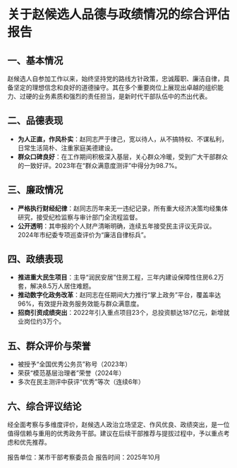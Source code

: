 # 关于赵候选人品德与政绩情况的综合评估报告

## 一、基本情况
赵候选人自参加工作以来，始终坚持党的路线方针政策，忠诚履职、廉洁自律，具备坚定的理想信念和良好的道德操守。其在多个重要岗位上展现出卓越的组织能力、过硬的业务素质和强烈的责任担当，是新时代干部队伍中的杰出代表。

## 二、品德表现
- **为人正直，作风朴实**：赵同志严于律己，宽以待人，从不搞特权、不谋私利，日常生活简朴、注重家庭美德建设。
- **群众口碑良好**：在工作期间积极深入基层，关心群众冷暖，受到广大干部群众的一致好评。2023年在“群众满意度测评”中得分为98.7%。

## 三、廉政情况
- **严格执行财经纪律**：赵同志历年来无一违纪记录，所有重大经济决策均经集体研究，接受纪检监察与审计部门全流程监督。
- **公开透明**：其申报的个人财产清晰明确，连续五年接受民主评议无异议。2024年市纪委专项巡查评价为“廉洁自律标兵”。

## 四、政绩表现
- **推进重大民生项目**：主导“润民安居”住房工程，三年内建设保障性住房6.2万套，解决8.5万人居住难题。
- **推动数字化政务改革**：赵同志在任期间大力推行“掌上政务”平台，覆盖率达96%，有效提升政务服务效能与群众满意度。
- **招商引资成绩突出**：2022年引入重点项目23个，总投资额达187亿元，新增就业岗位约3万个。

## 五、群众评价与荣誉
- 被授予“全国优秀公务员”称号（2023年）
- 荣获“模范基层治理者”荣誉（2024年）
- 多次在民主测评中获评“优秀”等次（连续6年）

## 六、综合评议结论
经全面考察与多维度评价，赵候选人政治立场坚定、作风优良、政绩突出，是一位值得信赖与重用的优秀政务干部。建议在后续干部推荐与提拔过程中，予以重点考虑和优先推荐。

报告单位：某市干部考察委员会
报告时间：2025年10月
